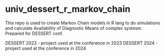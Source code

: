 # univ_dessert_r_markov_chain
This repo is used to create Markov Chain models in R lang to do simulations and calculate Availability of Diagnostic Means of complex systesm. Prepared for DESSERT conf.

DESSERT 2023 - prioject used at the conference in 2023
DESSERT 2024 - prioject used at the conference in 2024
